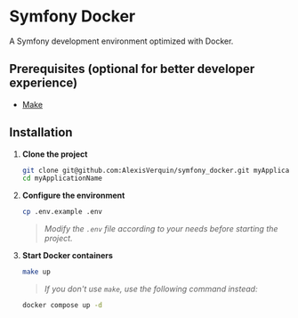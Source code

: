 # Symfony Docker

A Symfony development environment optimized with Docker.

## Prerequisites (optional for better developer experience)
- [Make](https://www.gnu.org/software/make/)

## Installation

1. **Clone the project**
   ```sh
   git clone git@github.com:AlexisVerquin/symfony_docker.git myApplicationName
   cd myApplicationName
   ```

2. **Configure the environment**
   ```sh
   cp .env.example .env
   ```
   > *Modify the `.env` file according to your needs before starting the project.*

3. **Start Docker containers**
   ```sh
   make up
   ```
   > *If you don't use `make`, use the following command instead:*
   ```sh
   docker compose up -d
   ```